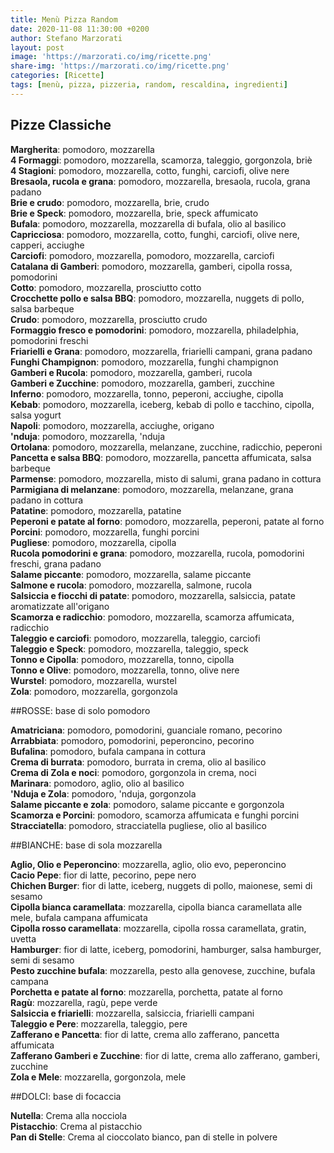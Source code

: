 ```yaml
---
title: Menù Pizza Random
date: 2020-11-08 11:30:00 +0200
author: Stefano Marzorati
layout: post
image: 'https://marzorati.co/img/ricette.png'
share-img: 'https://marzorati.co/img/ricette.png'
categories: [Ricette]
tags: [menù, pizza, pizzeria, random, rescaldina, ingredienti]
---
```

## Pizze Classiche

**Margherita**: pomodoro, mozzarella   
**4 Formaggi**: pomodoro, mozzarella, scamorza, taleggio, gorgonzola, briè   
**4 Stagioni**: pomodoro, mozzarella, cotto, funghi, carciofi, olive nere   
**Bresaola, rucola e grana**: pomodoro, mozzarella, bresaola, rucola, grana padano   
**Brie e crudo**: pomodoro, mozzarella, brie, crudo   
**Brie e Speck**: pomodoro, mozzarella, brie, speck affumicato   
**Bufala**: pomodoro, mozzarella, mozzarella di bufala, olio al basilico   
**Capricciosa**: pomodoro, mozzarella, cotto, funghi, carciofi, olive nere, capperi, acciughe   
**Carciofi**: pomodoro, mozzarella, pomodoro, mozzarella, carciofi   
**Catalana di Gamberi**: pomodoro, mozzarella, gamberi, cipolla rossa, pomodorini   
**Cotto**: pomodoro, mozzarella, prosciutto cotto   
**Crocchette pollo e salsa BBQ**: pomodoro, mozzarella, nuggets di pollo, salsa barbeque   
**Crudo**: pomodoro, mozzarella, prosciutto crudo   
**Formaggio fresco e pomodorini**: pomodoro, mozzarella, philadelphia, pomodorini freschi   
**Friarielli e Grana**: pomodoro, mozzarella, friarielli campani, grana padano   
**Funghi Champignon**: pomodoro, mozzarella, funghi champignon   
**Gamberi e Rucola**: pomodoro, mozzarella, gamberi, rucola   
**Gamberi e Zucchine**: pomodoro, mozzarella, gamberi, zucchine   
**Inferno**: pomodoro, mozzarella, tonno, peperoni, acciughe, cipolla   
**Kebab**: pomodoro, mozzarella, iceberg, kebab di pollo e tacchino, cipolla, salsa yogurt   
**Napoli**: pomodoro, mozzarella, acciughe, origano   
**'nduja**: pomodoro, mozzarella, 'nduja   
**Ortolana**: pomodoro, mozzarella, melanzane, zucchine, radicchio, peperoni   
**Pancetta e salsa BBQ**: pomodoro, mozzarella, pancetta affumicata, salsa barbeque   
**Parmense**: pomodoro, mozzarella, misto di salumi, grana padano in cottura   
**Parmigiana di melanzane**: pomodoro, mozzarella, melanzane, grana padano in cottura   
**Patatine**: pomodoro, mozzarella, patatine   
**Peperoni e patate al forno**: pomodoro, mozzarella, peperoni, patate al forno   
**Porcini**: pomodoro, mozzarella, funghi porcini   
**Pugliese**: pomodoro, mozzarella, cipolla   
**Rucola pomodorini e grana**: pomodoro, mozzarella, rucola, pomodorini freschi, grana padano   
**Salame piccante**: pomodoro, mozzarella, salame piccante   
**Salmone e rucola**: pomodoro, mozzarella, salmone, rucola   
**Salsiccia e fiocchi di patate**: pomodoro, mozzarella, salsiccia, patate aromatizzate all'origano   
**Scamorza e radicchio**: pomodoro, mozzarella, scamorza affumicata, radicchio   
**Taleggio e carciofi**: pomodoro, mozzarella, taleggio, carciofi   
**Taleggio e Speck**: pomodoro, mozzarella, taleggio, speck   
**Tonno e Cipolla**: pomodoro, mozzarella, tonno, cipolla   
**Tonno e Olive**: pomodoro, mozzarella, tonno, olive nere   
**Wurstel**: pomodoro, mozzarella, wurstel   
**Zola**: pomodoro, mozzarella, gorgonzola   

##ROSSE: base di solo pomodoro

**Amatriciana**: pomodoro, pomodorini, guanciale romano, pecorino   
**Arrabbiata**: pomodoro, pomodorini, peperoncino, pecorino   
**Bufalina**: pomodoro, bufala campana in cottura   
**Crema di burrata**: pomodoro, burrata in crema, olio al basilico   
**Crema di Zola e noci**: pomodoro, gorgonzola in crema, noci   
**Marinara**: pomodoro, aglio, olio al basilico   
**'Nduja e Zola**: pomodoro, 'nduja, gorgonzola   
**Salame piccante e zola**: pomodoro, salame piccante e gorgonzola   
**Scamorza e Porcini**: pomodoro, scamorza affumicata e funghi porcini   
**Stracciatella**: pomodoro, stracciatella pugliese, olio al basilico   

##BIANCHE: base di sola mozzarella

**Aglio, Olio e Peperoncino**: mozzarella, aglio, olio evo, peperoncino   
**Cacio Pepe**: fior di latte, pecorino, pepe nero   
**Chichen Burger**: fior di latte, iceberg, nuggets di pollo, maionese, semi di sesamo   
**Cipolla bianca caramellata**: mozzarella, cipolla bianca caramellata alle mele, bufala campana affumicata   
**Cipolla rosso caramellata**: mozzarella, cipolla rossa caramellata, gratin, uvetta   
**Hamburger**: fior di latte, iceberg, pomodorini, hamburger, salsa hamburger, semi di sesamo   
**Pesto zucchine bufala**: mozzarella, pesto alla genovese, zucchine, bufala campana   
**Porchetta e patate al forno**: mozzarella, porchetta, patate al forno   
**Ragù**: mozzarella, ragù, pepe verde   
**Salsiccia e friarielli**: mozzarella, salsiccia, friarielli campani   
**Taleggio e Pere**: mozzarella, taleggio, pere   
**Zafferano e Pancetta**: fior di latte, crema allo zafferano, pancetta affumicata   
**Zafferano Gamberi e Zucchine**: fior di latte, crema allo zafferano, gamberi, zucchine   
**Zola e Mele**: mozzarella, gorgonzola, mele   

##DOLCI: base di focaccia

**Nutella**: Crema alla nocciola   
**Pistacchio**: Crema al pistacchio   
**Pan di Stelle**: Crema al cioccolato bianco, pan di stelle in polvere   

